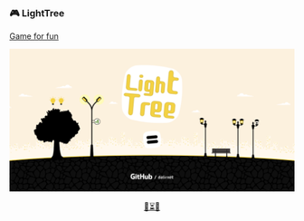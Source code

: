 ### 🎮 LightTree

[Game for fun](https://dalirnet.github.io/LightTree/build/index.html)

![screenshot](https://raw.githubusercontent.com/dalirnet/LightTree/master/banner.png)

<p align="center">
  <a href="https://dalirnet.github.io/LightTree/build/index.html">🌲⏳💡</a>
</p>